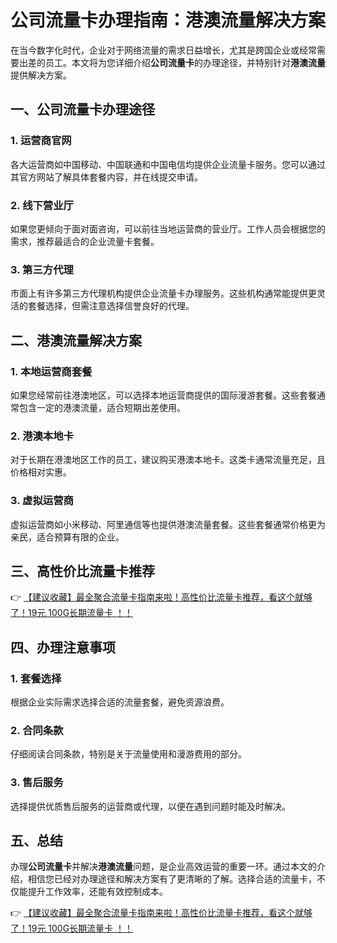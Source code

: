# 公司流量卡办理指南：港澳流量解决方案

在当今数字化时代，企业对于网络流量的需求日益增长，尤其是跨国企业或经常需要出差的员工。本文将为您详细介绍**公司流量卡**的办理途径，并特别针对**港澳流量**提供解决方案。

## 一、公司流量卡办理途径

### 1. 运营商官网
各大运营商如中国移动、中国联通和中国电信均提供企业流量卡服务。您可以通过其官方网站了解具体套餐内容，并在线提交申请。

### 2. 线下营业厅
如果您更倾向于面对面咨询，可以前往当地运营商的营业厅。工作人员会根据您的需求，推荐最适合的企业流量卡套餐。

### 3. 第三方代理
市面上有许多第三方代理机构提供企业流量卡办理服务。这些机构通常能提供更灵活的套餐选择，但需注意选择信誉良好的代理。

## 二、港澳流量解决方案

### 1. 本地运营商套餐
如果您经常前往港澳地区，可以选择本地运营商提供的国际漫游套餐。这些套餐通常包含一定的港澳流量，适合短期出差使用。

### 2. 港澳本地卡
对于长期在港澳地区工作的员工，建议购买港澳本地卡。这类卡通常流量充足，且价格相对实惠。

### 3. 虚拟运营商
虚拟运营商如小米移动、阿里通信等也提供港澳流量套餐。这些套餐通常价格更为亲民，适合预算有限的企业。

## 三、高性价比流量卡推荐

👉 [【建议收藏】最全聚合流量卡指南来啦！高性价比流量卡推荐，看这个就够了！19元 100G长期流量卡 ！！](https://bit.ly/Liuliangka)

## 四、办理注意事项

### 1. 套餐选择
根据企业实际需求选择合适的流量套餐，避免资源浪费。

### 2. 合同条款
仔细阅读合同条款，特别是关于流量使用和漫游费用的部分。

### 3. 售后服务
选择提供优质售后服务的运营商或代理，以便在遇到问题时能及时解决。

## 五、总结

办理**公司流量卡**并解决**港澳流量**问题，是企业高效运营的重要一环。通过本文的介绍，相信您已经对办理途径和解决方案有了更清晰的了解。选择合适的流量卡，不仅能提升工作效率，还能有效控制成本。

👉 [【建议收藏】最全聚合流量卡指南来啦！高性价比流量卡推荐，看这个就够了！19元 100G长期流量卡 ！！](https://bit.ly/Liuliangka)